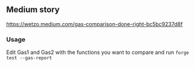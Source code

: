 ## Medium story

https://wetzo.medium.com/gas-comparison-done-right-bc5bc9237d8f

### Usage

Edit Gas1 and Gas2 with the functions you want to compare and run `forge test --gas-report`
